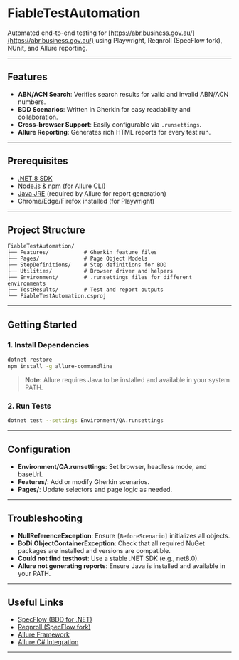 # FiableTestAutomation

Automated end-to-end testing for [https://abr.business.gov.au/](https://abr.business.gov.au/) using Playwright, Reqnroll (SpecFlow fork), NUnit, and Allure reporting.

---

## Features

- **ABN/ACN Search**: Verifies search results for valid and invalid ABN/ACN numbers.
- **BDD Scenarios**: Written in Gherkin for easy readability and collaboration.
- **Cross-browser Support**: Easily configurable via `.runsettings`.
- **Allure Reporting**: Generates rich HTML reports for every test run.

---

## Prerequisites

- [.NET 8 SDK](https://dotnet.microsoft.com/download)
- [Node.js & npm](https://nodejs.org/) (for Allure CLI)
- [Java JRE](https://adoptium.net/) (required by Allure for report generation)
- Chrome/Edge/Firefox installed (for Playwright)

---

## Project Structure

```
FiableTestAutomation/
├── Features/           # Gherkin feature files
├── Pages/              # Page Object Models
├── StepDefinitions/    # Step definitions for BDD
├── Utilities/          # Browser driver and helpers
├── Environment/        # .runsettings files for different environments
├── TestResults/        # Test and report outputs
└── FiableTestAutomation.csproj
```

---

## Getting Started

### 1. Install Dependencies

```sh
dotnet restore
npm install -g allure-commandline
```

> **Note:** Allure requires Java to be installed and available in your system PATH.

### 2. Run Tests

```sh
dotnet test --settings Environment/QA.runsettings
```

---

## Configuration

- **Environment/QA.runsettings**: Set browser, headless mode, and baseUrl.
- **Features/**: Add or modify Gherkin scenarios.
- **Pages/**: Update selectors and page logic as needed.

---

## Troubleshooting

- **NullReferenceException**: Ensure `[BeforeScenario]` initializes all objects.
- **BoDi.ObjectContainerException**: Check that all required NuGet packages are installed and versions are compatible.
- **Could not find testhost**: Use a stable .NET SDK (e.g., net8.0).
- **Allure not generating reports**: Ensure Java is installed and available in your PATH.

---

## Useful Links

- [SpecFlow (BDD for .NET)](https://github.com/SpecFlowOSS/SpecFlow)
- [Reqnroll (SpecFlow fork)](https://github.com/reqnroll/reqnroll)
- [Allure Framework](https://github.com/allure-framework/allure2)
- [Allure C# Integration](https://github.com/allure-framework/allure-csharp)

---